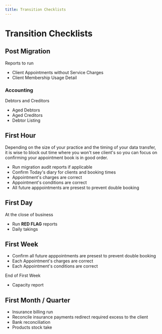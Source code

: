 ```yaml
---
title: Transition Checklists
---
```


# Transition Checklists

## Post Migration

Reports to run

- Client Appointments without Service Charges
- Client Membership Usage Detail

### Accounting

Debtors and Creditors

- Aged Debtors
- Aged Creditors
- Debtor Listing

## First Hour

Depending on the size of your practice and the timing of your data transfer, it is wise to block out time where you won't see client's so you can focus on confirming your appointment book is in good order.

- Run migration audit reports if applicable
- Confirm Today's diary for clients and booking times
- Appointment's charges are correct
- Appointment's conditions are correct
- All future apppointments are presest to prevent double booking

## First Day

At the close of business

- Run **RED FLAG** reports
- Daily takings

## First Week

- Confirm all future apppointments are presest to prevent double booking
- Each Appointment's charges are correct
- Each Appointment's conditions are correct

End of First Week

- Capacity report

## First Month / Quarter

- Insurance billing run
- Reconcile insurance payments redirect required excess to the client
- Bank reconciliation
- Products stock take
